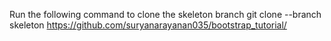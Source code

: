 Run the following command to clone the skeleton branch
git clone --branch skeleton https://github.com/suryanarayanan035/bootstrap_tutorial/

